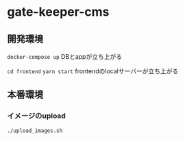 # gate-keeper-cms


## 開発環境

`docker-compose up`
DBとappが立ち上がる

`cd frontend`
`yarn start`
frontendのlocalサーバーが立ち上がる


## 本番環境

### イメージのupload

`./upload_images.sh`




